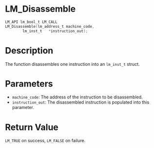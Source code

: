 # LM_Disassemble

```c
LM_API lm_bool_t LM_CALL
LM_Disassemble(lm_address_t machine_code,
		lm_inst_t   *instruction_out);
```

# Description
The function disassembles one instruction into an `lm_inst_t` struct.

# Parameters
 - `machine_code`: The address of the instruction to be disassembled.
 - `instruction_out`: The disassembled instruction is populated into this parameter.

# Return Value
`LM_TRUE` on success, `LM_FALSE` on failure.
